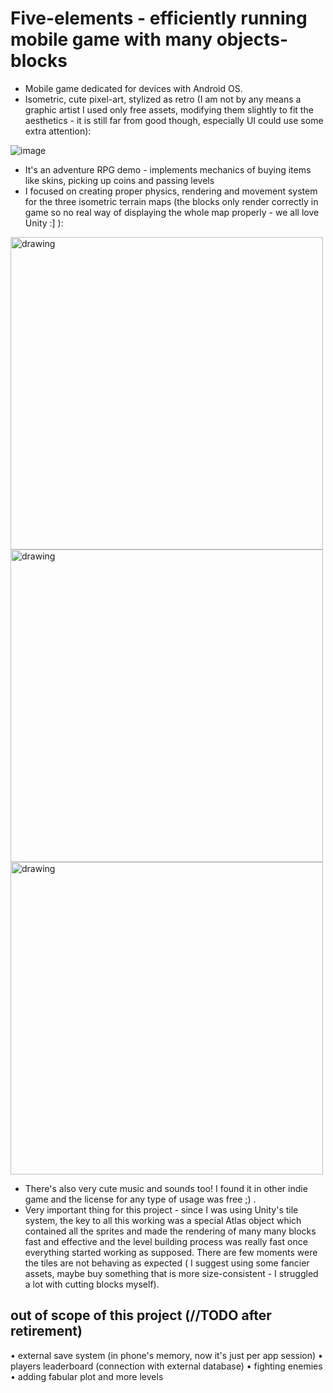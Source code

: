 # Five-elements - efficiently running mobile game with many objects-blocks
* Mobile game dedicated for devices with Android OS.
* Isometric, cute pixel-art, stylized as retro (I am not by any means a graphic artist I used only free assets, modifying them slightly to fit the aesthetics - it is still far from good though, especially UI could use some extra attention):
 
![image](https://user-images.githubusercontent.com/41429556/161133096-d3184c75-7b33-4076-b4d4-3ae6d2c99b02.png)

* It's an adventure RPG demo - implements mechanics of buying items like skins, picking up coins and passing levels
* I focused on creating proper physics, rendering and movement system for the three isometric terrain maps (the blocks only render correctly in game so no real way of displaying the whole map properly - we all love Unity :] ):

<img src="https://user-images.githubusercontent.com/41429556/161133477-7e605cfb-54fc-438e-8837-39c3a70ab4f2.png" alt="drawing" width="500"/>
<img src="https://user-images.githubusercontent.com/41429556/161133888-7897cb8c-dc68-4b41-b3a6-ae693b3376a7.png" alt="drawing" width="500"/>
<img src="https://user-images.githubusercontent.com/41429556/161135112-70e5fe18-a1cd-4c70-a146-18786d5ef7cd.png" alt="drawing" width="500"/>


* There's also very cute music and sounds too! I found it in other indie game and the license for any type of usage was free ;) .
* Very important thing for this project - since I was using Unity's tile system, the key to all this working was a special Atlas object which contained all the sprites and made the rendering of many many blocks fast and effective and the level building process was really fast once everything started working as supposed. There are few moments were the tiles are not behaving as expected ( I suggest using some fancier assets, maybe buy something that is more size-consistent - I struggled a lot with cutting blocks myself).

## out of scope of this project (//TODO after retirement)
•	external save system (in phone's memory, now it's just per app session)
•	players leaderboard (connection with external database)
•	fighting enemies
•	adding fabular plot and more levels
